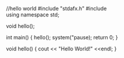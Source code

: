 //hello world
#include "stdafx.h"
#include <iostream>     
using namespace std;

void hello();

int main()
{
  hello();
  system("pause);
  return 0;
}

void hello()
{
  cout << "Hello World!" <<endl;
}


